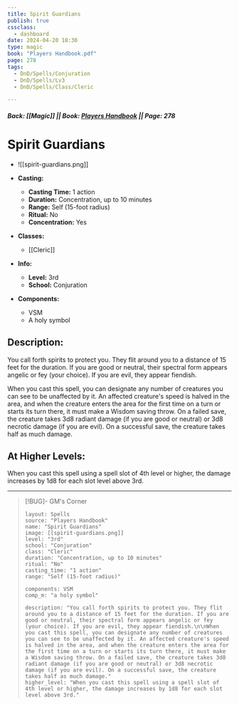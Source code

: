 ```yaml
---
title: Spirit Guardians
publish: true
cssclass:
  - dashboard
date: 2024-04-20 18:30
type: magic
book: "Players Handbook.pdf"
page: 278
tags:
  - DnD/Spells/Conjuration
  - DnD/Spells/Lv3
  - DnD/Spells/Class/Cleric

---
```


##### Back: [[Magic]] || Book: [Players Handbook](https://drive.google.com/drive/folders/1O5bhpYizcIT5xxAoLOuzCRht_PVS7VSG?usp=sharing) || Page: 278

# Spirit Guardians
- ![[spirit-guardians.png]]
- **Casting:**
    - **Casting Time:** 1 action
    - **Duration:** Concentration, up to 10 minutes
    - **Range:** Self (15-foot radius)
    - **Ritual:** No
    - **Concentration:** Yes
- **Classes:**
    - [[Cleric]]

- **Info:**
    - **Level:** 3rd
    - **School:** Conjuration
- **Components:**
    - VSM
    - A holy symbol

## Description:
You call forth spirits to protect you. They flit around you to a distance of 15 feet for the duration. If you are good or neutral, their spectral form appears angelic or fey (your choice). If you are evil, they appear fiendish.

When you cast this spell, you can designate any number of creatures you can see to be unaffected by it. An affected creature's speed is halved in the area, and when the creature enters the area for the first time on a turn or starts its turn there, it must make a Wisdom saving throw. On a failed save, the creature takes 3d8 radiant damage (if you are good or neutral) or 3d8 necrotic damage (if you are evil). On a successful save, the creature takes half as much damage.

## At Higher Levels:
When you cast this spell using a spell slot of 4th level or higher, the damage increases by 1d8 for each slot level above 3rd.

---

> [!BUG]- GM's Corner
>
> ```statblock
> layout: Spells
> source: "Players Handbook"
> name: "Spirit Guardians"
> image: [[spirit-guardians.png]]
> level: "3rd"
> school: "Conjuration"
> class: "Cleric"
> duration: "Concentration, up to 10 minutes"
> ritual: "No"
> casting_time: "1 action"
> range: "Self (15-foot radius)"
>
> components: VSM
> comp_m: "a holy symbol"
>
> description: "You call forth spirits to protect you. They flit around you to a distance of 15 feet for the duration. If you are good or neutral, their spectral form appears angelic or fey (your choice). If you are evil, they appear fiendish.\n\nWhen you cast this spell, you can designate any number of creatures you can see to be unaffected by it. An affected creature's speed is halved in the area, and when the creature enters the area for the first time on a turn or starts its turn there, it must make a Wisdom saving throw. On a failed save, the creature takes 3d8 radiant damage (if you are good or neutral) or 3d8 necrotic damage (if you are evil). On a successful save, the creature takes half as much damage."
> higher_level: "When you cast this spell using a spell slot of 4th level or higher, the damage increases by 1d8 for each slot level above 3rd."
> ```
